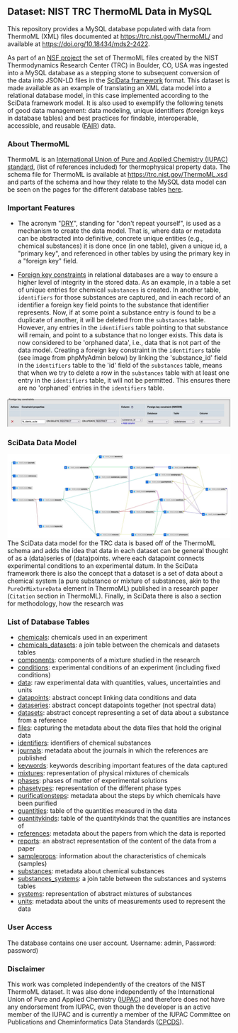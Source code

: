 ## Dataset: NIST TRC ThermoML Data in MySQL
This repository provides a MySQL database populated with data from ThermoML (XML) files 
documented at https://trc.nist.gov/ThermoML/ and available at https://doi.org/10.18434/mds2-2422.

As part of an [NSF project](https://www.nsf.gov/awardsearch/showAward?AWD_ID=1835643) the set 
of ThermoML files created by the NIST Thermodynamics Research Center (TRC) in Boulder, CO, USA 
was ingested into a MySQL database as a stepping stone to subsequent conversion of the data 
into JSON-LD files in the [SciData framework](https://stuchalk.github.io/scidata/) format. This 
dataset is made available as an example of translating an XML data model into a relational 
database model, in this case implemented according to the SciData framework model.  It is 
also used to exemplify the following tenets of good data management: data modeling, unique 
identifiers (foreign keys in database tables) and best practices for findable, interoperable, 
accessible, and reusable ([FAIR](https://www.go-fair.org/)) data.

### About ThermoML
ThermoML is an [International Union of Pure and Applied Chemistry (IUPAC) standard](https://iupac.org/what-we-do/digital-standards/thermoml/),
(list of references included) for thermophysical property data.  The schema file for ThermoML 
is available at https://trc.nist.gov/ThermoML.xsd and parts of the schema and how they relate
to the MySQL data model can be seen on the pages for the different database tables [here](mysql%20table%20descriptions).


### Important Features
* The acronym "[DRY](https://en.wikipedia.org/wiki/Don%27t_repeat_yourself)", standing for
  "don't repeat yourself", is used as a mechanism to create the data model. That is, where 
  data or metadata can be abstracted into definitive, concrete unique entities (e.g., 
  chemical substances) it is done once (in one table), given a unique id, a "primary key", 
  and referenced in other tables by using the primary key in a "foreign key" field.

* [Foreign key constraints](https://dev.mysql.com/doc/refman/5.7/en/create-table-foreign-keys.html) 
  in relational databases are a way to ensure a higher level of integrity in the stored data. 
  As an example, in a table a set of unique entries for chemical `substances` is created.
  In another table, `identifiers` for those substances are captured, and in each record of an 
  identifier a foreign key field points to the substance that identifier represents. Now, if 
  at some point a substance entry is found to be a duplicate of another, it will be deleted 
  from the `substances` table. However, any entries in the `identifiers` table pointing to that
  substance will remain, and point to a substance that no longer exists. This data is now 
  considered to be 'orphaned data', i.e., data that is not part of the data model. Creating a 
  foreign key constraint in the `identifiers` table (see image from phpMyAdmin below)
  by linking the 'substance_id' field in the `identifiers` table to the 'id' field of the 
  `substances` table, means that when we try to delete a row in the `substances` table with at
  least one entry in the `identifiers` table, it will not be permitted.  This ensures there 
  are no 'orphaned' entries in the `identifiers` table.

![foreign_key_example](images/mysql/mysql_fkeys.jpg)

### SciData Data Model
![mysql_schema.jpg](images%2Fmysql%2Fmysql_schema.jpg)
The SciData data model for the TRC data is based off of the ThermoML schema and adds the 
idea that data in each dataset can be general thought of as a (data)series of (data)points.
where each datapoint connects experimental conditions to an experimental datum. In the SciData
framework there is also the concept that a dataset is a set of data about a chemical 
system (a pure substance or mixture of substances, akin to the `PureOrMixtureData` 
element in ThermoML) published in a research paper (`Citation` section in ThermoML). 
Finally, in SciData there is also a section for methodology, how the research was 

### List of Database Tables
- [chemicals](mysql_tables/table_chemicals.md): chemicals used in an experiment
- [chemicals_datasets](mysql_tables/table_chemicals_datasets.md): a join table between the chemicals and datasets tables
- [components](mysql_tables/table_components.md): components of a mixture studied in the research
- [conditions](mysql_tables/table_conditions.md): experimental conditions of an experiment (including fixed conditions)
- [data](mysql_tables/table_data.md): raw experimental data with quantities, values, uncertainties and units
- [datapoints](mysql_tables/table_datapoints.md): abstract concept linking data conditions and data
- [dataseries](mysql_tables/table_dataseries.md): abstract concept datapoints together (not spectral data)
- [datasets](mysql_tables/table_datasets.md): abstract concept representing a set of data about a substance from a reference
- [files](mysql_tables/table_files.md): capturing the metadata about the data files that hold the original data
- [identifiers](mysql_tables/table_identifiers.md): identifiers of chemical substances
- [journals](mysql_tables/table_journals.md): metadata about the journals in which the references are published
- [keywords](mysql_tables/table_keywords.md): keywords describing important features of the data captured
- [mixtures](mysql_tables/table_mixtures.md): representation of physical mixtures of chemicals
- [phases](mysql_tables/table_phases.md): phases of matter of experimental solutions
- [phasetypes](mysql_tables/table_phasetypes.md): representation of the different phase types
- [purificationsteps](mysql_tables/table_purificationsteps.md): metadata about the steps by which chemicals have been purified
- [quantities](mysql_tables/table_quantities.md): table of the quantities measured in the data
- [quantitykinds](mysql_tables/table_quantitykinds.md): table of the quantitykinds that the quantities are instances of
- [references](mysql_tables/table_references.md): metadata about the papers from which the data is reported
- [reports](mysql_tables/table_reports.md): an abstract representation of the content of the data from a paper
- [sampleprops](mysql_tables/table_sampleprops.md): information about the characteristics of chemicals (samples)
- [substances](mysql_tables/table_substances.md): metadata about chemical substances
- [substances_systems](mysql_tables/table_substances_systems.md): a join table between the substances and systems tables 
- [systems](mysql_tables/table_systems.md): representation of abstract mixtures of substances
- [units](mysql_tables/table_units.md): metadata about the units of measurements used to represent the data

[//]: # (### Discussion of ingestion script)

[//]: # (### Discussion of data validation scripts)

[//]: # (### Augmentation with additional metadata for compounds, systems, etc...)

[//]: # (### Representation of numeric values discussion &#40;from TRC data representation&#41;)

### User Access
The database contains one user account.  Username: admin, Password: password)

### Disclaimer
This work was completed independently of the creators of the NIST ThermoML dataset.  It was also done
independently of the International Union of Pure and Applied Chemistry ([IUPAC](https://iupac.org/)) 
and therefore does not have any endorsement from IUPAC, even though the developer is an active member 
of the IUPAC and is currently a member of the IUPAC Committee on Publications and Cheminformatics 
Data Standards ([CPCDS](https://iupac.org/body/024/)).
